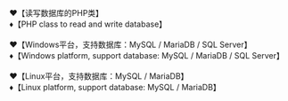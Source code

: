 ♥【读写数据库的PHP类】
<br/>
♦【PHP class to read and write database】
<br/><br/>
♥【Windows平台，支持数据库：MySQL / MariaDB / SQL Server】
<br/>
♦【Windows platform, support database: MySQL / MariaDB / SQL Server】
<br/><br/>
♥【Linux平台，支持数据库：MySQL / MariaDB】
<br/>
♦【Linux platform, support database: MySQL / MariaDB】
